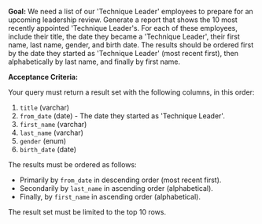 **Goal:** We need a list of our 'Technique Leader' employees to prepare for an upcoming leadership review. Generate a report that shows the 10 most recently appointed 'Technique Leader's. For each of these employees, include their title, the date they became a 'Technique Leader', their first name, last name, gender, and birth date. The results should be ordered first by the date they started as 'Technique Leader' (most recent first), then alphabetically by last name, and finally by first name.

**Acceptance Criteria:**

Your query must return a result set with the following columns, in this order:

1. `title` (varchar)
2. `from_date` (date) - The date they started as 'Technique Leader'.
3. `first_name` (varchar)
4. `last_name` (varchar)
5. `gender` (enum)
6. `birth_date` (date)

The results must be ordered as follows:

- Primarily by `from_date` in descending order (most recent first).
- Secondarily by `last_name` in ascending order (alphabetical).
- Finally, by `first_name` in ascending order (alphabetical).

The result set must be limited to the top 10 rows.
